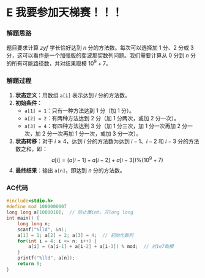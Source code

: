 # E 我要参加天梯赛！！！

### 解题思路

题目要求计算 $zyf$ 学长恰好达到 $n$ 分的方法数。每次可以选择加 $1$ 分、$2$ 分或 $3$ 分，这可以看作是一个加强版的斐波那契数列问题。我们需要计算从 $0$ 分到 $n$ 分的所有可能路径数，并对结果取模 $10^9 + 7$。

### 解题过程

1. **状态定义**：用数组 `a[i]` 表示达到 $i$ 分的方法数。
2. **初始条件**：
   - `a[1] = 1`：只有一种方法达到 $1$ 分（加 $1$ 分）。
   - `a[2] = 2`：有两种方法达到 $2$ 分（加 $1$ 分两次，或加 $2$ 分一次）。
   - `a[3] = 4`：有四种方法达到 $3$ 分（加 $1$ 分三次，加 $1$ 分一次再加 $2$ 分一次，加 $2$ 分一次再加 $1$ 分一次，或加 $3$ 分一次）。
3. **状态转移**：对于 $i \geq 4$，达到 $i$ 分的方法数为达到 $i-1$、$i-2$ 和 $i-3$ 分的方法数之和，即：
   $$ a[i] = (a[i-1] + a[i-2] + a[i-3]) \% (10^9 + 7) $$
4. **最终结果**：输出 `a[n]`，即达到 $n$ 分的方法数。

### AC代码

```c
#include<stdio.h>
#define mod 1000000007
long long a[1000010];  // 防止爆int，开long long
int main() {
    long long n;
    scanf("%lld", &n);
    a[1] = 1; a[2] = 2; a[3] = 4;  // 初始化数列
    for(int i = 4; i <= n; i++) {
        a[i] = (a[i-1] + a[i-2] + a[i-3]) % mod;  // 对1e7取模
    }
    printf("%lld", a[n]);
    return 0;
}
```